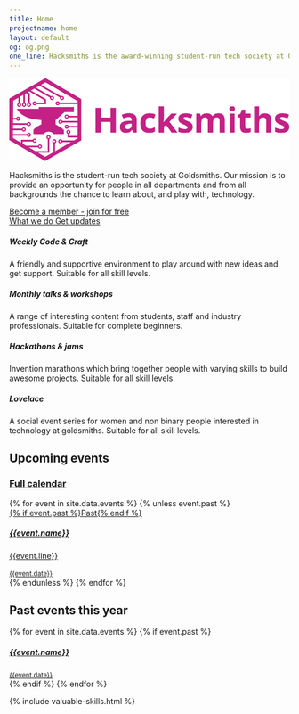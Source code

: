 ```yaml
---
title: Home
projectname: home
layout: default
og: og.png
one_line: Hacksmiths is the award-winning student-run tech society at Goldsmiths, University of London.
---
```


<section class="switchable feature-large bg--secondary hero">
    <div class="container">
        <div class="row">
            <div class="col-sm-6 col-md-5">
                <div class="switchable__text">
                    <img src="/assets/img/logo-hacksmiths.svg" alt="Hacksmiths Logo">
                    <p class="lead"> Hacksmiths is the student-run tech society at Goldsmiths. Our mission is to provide an opportunity for people in all departments and from all backgrounds the chance to learn about, and play with, technology. </p>
                    <a class="btn btn--sm btn--primary type--uppercase" href="/join"> <span class="btn__text">Become a member - join for free</span> </a>
                    <br>
                    <a href="//www.youtube.com/watch?v=pkHNc2wiNxI" class="btn btn--sm type--uppercase" data-lity>
                        <i class="socicon icon socicon-youtube"></i>
                        <span>What we do</span>
                    </a>
                    <a href="https://m.me/smithsbot" class="btn btn--sm type--uppercase" target="_blank">
                        <i class="socicon icon socicon-messenger"></i>
                        <span>Get updates</span>
                    </a>
                </div>
            </div>
            <div class="col-sm-6">
                <div class="boxed boxed--lg boxed--border">
                    <div class="feature feature-2">
                        <div class="feature__body">
                            <h5>Weekly Code &amp; Craft</h5>
                            <p>A friendly and supportive environment to play around with new ideas and get support. Suitable for all skill levels.<br></p>
                        </div>
                    </div>
                    <div class="feature feature-2">
                        <div class="feature__body">
                            <h5>Monthly talks &amp; workshops</h5>
                            <p> A range of interesting content from students, staff and industry professionals. Suitable for complete beginners.</p>
                        </div>
                    </div>
                    <div class="feature feature-2">
                        <div class="feature__body">
                            <h5>Hackathons &amp; jams</h5>
                            <p>Invention marathons which bring together people with varying skills to build awesome projects. Suitable for all skill levels.</p>
                        </div>
                    </div>
                    <div class="feature feature-2">
                        <div class="feature__body">
                            <h5>Lovelace</h5>
                            <p>A social event series for women and non binary people interested in technology at goldsmiths. Suitable for all skill levels.</p>
                        </div>
                    </div>
                </div>
            </div>
        </div>
    </div>
</section>

<section class="events">
    <div class="container">
        <div class="row">
            <h2>Upcoming events</h2>
            <h3 class="cal-cont"><a class="btn btn--sm type--uppercase btn--primary cal" href="https://calendar.google.com/calendar/embed?src=jellybabi.es_l70qvq3qcvbe4sci1pskevfu4c%40group.calendar.google.com&ctz=Europe/London">Full calendar</a></h3>
            {% for event in site.data.events %}
                {% unless event.past %}
                    <div class="col-sm-4 event-single">
                        <a {% unless event.url == "undefined" %} href="{{event.url}}" {% endunless %}>
                            <div class="feature feature-1">
                                <div class="feature__body boxed boxed--border">
                                    {% if event.past %}<span>Past</span>{% endif %}
                                    <h5>{{event.name}}</h5>
                                    <p>{{event.line}}</p>
                                    <small>{{event.date}}</small>
                                </div>
                            </div>
                        </a>
                    </div>
                {% endunless %}
            {% endfor %}
        </div>
        <div class="row">
            <h2>Past events this year</h2>
            {% for event in site.data.events %}
                {% if event.past %}
                    <div class="col-sm-4 event-single">
                        <a {% unless event.url == "undefined" %} href="{{event.url}}" {% endunless %}>
                            <div class="feature feature-1">
                                <div class="feature__body boxed boxed--border">
                                    <h5>{{event.name}}</h5>
                                    <small>{{event.date}}</small>
                                </div>
                            </div>
                        </a>
                    </div>
                {% endif %}
            {% endfor %}
        </div>
    </div>
</section>

{% include valuable-skills.html %}
